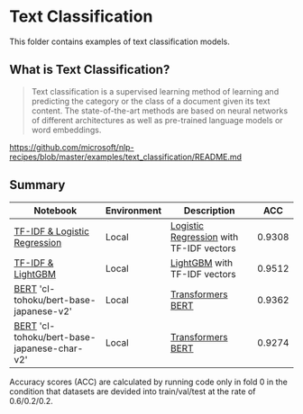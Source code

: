 # Text Classification

This folder contains examples of text classification models.

## What is Text Classification?

>Text classification is a supervised learning method of learning and predicting the category or the class of a document given its text content.
>The state-of-the-art methods are based on neural networks of different architectures as well as pre-trained language models or word embeddings.

https://github.com/microsoft/nlp-recipes/blob/master/examples/text_classification/README.md

## Summary

|Notebook|Environment|Description|ACC|
|---|---|---|---|
|[TF-IDF & Logistic Regression](tfidf_logistic_regression.py)|Local| [Logistic Regression](https://scikit-learn.org/stable/modules/generated/sklearn.linear_model.LogisticRegression.html) with TF-IDF vectors | 0.9308 |
|[TF-IDF & LightGBM](tfidf_lgbm.py)|Local| [LightGBM](https://github.com/microsoft/LightGBM) with TF-IDF vectors | 0.9512 |
|[BERT](run_bert.py) 'cl-tohoku/bert-base-japanese-v2' |Local| [Transformers BERT](https://github.com/huggingface/transformers) | 0.9362 |
|[BERT](run_bert.py) 'cl-tohoku/bert-base-japanese-char-v2' |Local| [Transformers BERT](https://github.com/huggingface/transformers) | 0.9274 |

Accuracy scores (ACC) are calculated by running code only in fold 0 in the condition that datasets are devided into train/val/test at the rate of 0.6/0.2/0.2.
